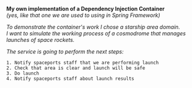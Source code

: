 **My own implementation of a Dependency Injection Container** \
_(yes, like that one we are used to using in Spring Framework)_

_To demonstrate the container's work I chose a starship area domain.\
I want to simulate the working process of a cosmodrome that manages launches of space rockets._

_The service is going to perform the next steps:_ 

`1. Notify spaceports staff that we are performing launch` \
`2. Check that area is clear and launch will be safe` \
`3. Do launch` \
`4. Notify spaceports staff about launch results` 
